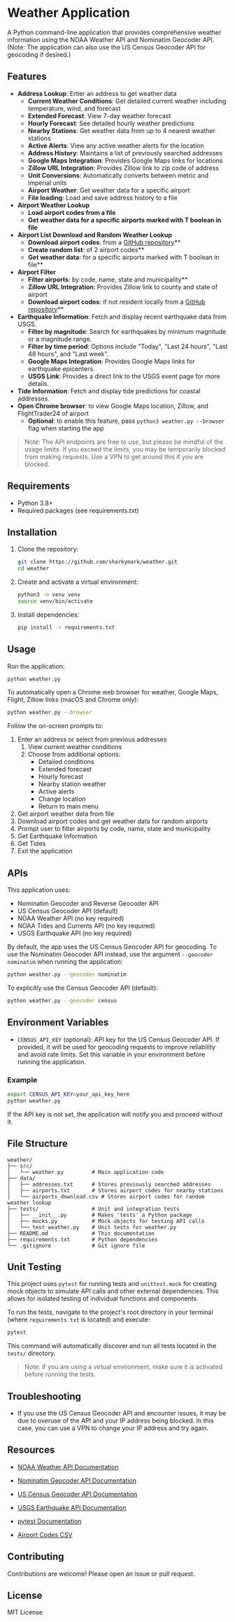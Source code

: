 # Weather Application

A Python command-line application that provides comprehensive weather information using the NOAA Weather API and Nominatim Geocoder API. (Note: The application can also use the US Census Geocoder API for geocoding if desired.)

## Features

- **Address Lookup**: Enter an address to get weather data
  - **Current Weather Conditions**: Get detailed current weather including temperature, wind, and forecast
  - **Extended Forecast**: View 7-day weather forecast
  - **Hourly Forecast**: See detailed hourly weather predictions
  - **Nearby Stations**: Get weather data from up to 4 nearest weather stations
  - **Active Alerts**: View any active weather alerts for the location
  - **Address History**: Maintains a list of previously searched addresses
  - **Google Maps Integration**: Provides Google Maps links for locations
  - **Zillow URL Integration**: Provides Zillow link to zip code of address
  - **Unit Conversions**: Automatically converts between metric and imperial units
  - **Airport Weather**: Get weather data for a specific airport
  - **File loading**: Load and save address history to a file
- **Airport Weather Lookup**
  - **Load airport codes from a file**
  - **Get weather data for a specific airports marked with T boolean in file**
- **Airport List Download and Random Weather Lookup**
  - **Download airport codes**: from a [GitHub repository](https://davidmegginson.github.io/ourairports-data/airports.csv)\*\*
  - **Create random list**: of 2 airport codes\*\*
  - **Get weather data**: for a specific airports marked with T boolean in file\*\*
- **Airport Filter**
  - **Filter airports**: by code, name, state and municipality\*\*
  - **Zillow URL Integration**: Provides Zillow link to county and state of airport
  - **Download airport codes**: if not resident locally from a [GitHub repository](https://davidmegginson.github.io/ourairports-data/airports.csv)\*\*
- **Earthquake Information**: Fetch and display recent earthquake data from USGS.
  - **Filter by magnitude**: Search for earthquakes by minimum magnitude or a magnitude range.
  - **Filter by time period**: Options include "Today", "Last 24 hours", "Last 48 hours", and "Last week".
  - **Google Maps Integration**: Provides Google Maps links for earthquake epicenters.
  - **USGS Link**: Provides a direct link to the USGS event page for more details.
- **Tide Information**: Fetch and display tide predictions for coastal addresses.
- **Open Chrome browser**: to view Google Maps location, Zillow, and FlightTrader24 of airport
  - **Optional**: to enable this feature, pass `python3 weather.py --browser` flag when starting the app

> Note: The API endpoints are free to use, but please be mindful of the usage limits. If you exceed the limits, you may be temporarily blocked from making requests. Use a VPN to get around this if you are blocked.

## Requirements

- Python 3.8+
- Required packages (see requirements.txt)

## Installation

1. Clone the repository:

   ```bash
   git clone https://github.com/sharkymark/weather.git
   cd weather
   ```

2. Create and activate a virtual environment:

   ```bash
   python3 -m venv venv
   source venv/bin/activate
   ```

3. Install dependencies:
   ```bash
   pip install -r requirements.txt
   ```

## Usage

Run the application:

```bash
python weather.py
```

To automatically open a Chrome web browser for weather, Google Maps, Flight, Zillow links (macOS and Chrome only):

```bash
python weather.py --browser
```

Follow the on-screen prompts to:

1. Enter an address or select from previous addresses
   1. View current weather conditions
   2. Choose from additional options:
      - Detailed conditions
      - Extended forecast
      - Hourly forecast
      - Nearby station weather
      - Active alerts
      - Change location
      - Return to main menu
2. Get airport weather data from file
3. Download airport codes and get weather data for random airports
4. Prompt user to filter airports by code, name, state and municipality
5. Get Earthquake Information
6. Get Tides
7. Exit the application

## APIs

This application uses:

- Nominatim Geocoder and Reverse Geocoder API
- US Census Geocoder API (default)
- NOAA Weather API (no key required)
- NOAA Tides and Currents API (no key required)
- USGS Earthquake API (no key required)

By default, the app uses the US Census Geocoder API for geocoding. To use the Nominatim Geocoder API instead, use the argument `--geocoder nominatim` when running the application:

```bash
python weather.py --geocoder nominatim
```

To explicitly use the Census Geocoder API (default):

```bash
python weather.py --geocoder census
```

## Environment Variables

- `CENSUS_API_KEY` (optional): API key for the US Census Geocoder API. If provided, it will be used for geocoding requests to improve reliability and avoid rate limits. Set this variable in your environment before running the application.

### Example

```bash
export CENSUS_API_KEY=your_api_key_here
python weather.py
```

If the API key is not set, the application will notify you and proceed without it.

## File Structure

```
weather/
├── src/
│   └── weather.py         # Main application code
├── data/
│   ├── addresses.txt      # Stores previously searched addresses
│   ├── airports.txt       # Stores airport codes for nearby stations
│   └── airports_download.csv # Stores airport codes for random weather lookup
├── tests/                 # Unit and integration tests
│   ├── __init__.py        # Makes 'tests' a Python package
│   ├── mocks.py           # Mock objects for testing API calls
│   └── test_weather.py    # Unit tests for weather.py
├── README.md              # This documentation
├── requirements.txt       # Python dependencies
└── .gitignore             # Git ignore file
```

## Unit Testing

This project uses `pytest` for running tests and `unittest.mock` for creating mock objects to simulate API calls and other external dependencies. This allows for isolated testing of individual functions and components.

To run the tests, navigate to the project's root directory in your terminal (where `requirements.txt` is located) and execute:

```bash
pytest
```

This command will automatically discover and run all tests located in the `tests/` directory.

> Note: If you are using a virtual environment, make sure it is activated before running the tests.

## Troubleshooting

- If you use the US Census Geocoder API and encounter issues, it may be due to overuse of the API and your IP address being blocked. In this case, you can use a VPN to change your IP address and try again.

## Resources

- [NOAA Weather API Documentation](https://www.weather.gov/documentation/services-web-api)

- [Nominatim Geocoder API Documentation](https://nominatim.org/release-docs/develop/api/Search/)

- [US Census Geocoder API Documentation](https://www.census.gov/data/developers/data-sets/Geocoding-services.html)
- [USGS Earthquake API Documentation](https://earthquake.usgs.gov/fdsnws/event/1/)

- [pytest Documentation](https://docs.pytest.org/en/stable/)

- [Airport Codes CSV](https://davidmegginson.github.io/ourairports-data/)

## Contributing

Contributions are welcome! Please open an issue or pull request.

## License

MIT License
